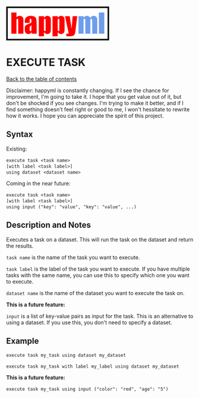 ![happyml](../../happyml.png)

# EXECUTE TASK
[Back to the table of contents](../README.md)

Disclaimer: happyml is constantly changing. If I see the chance for improvement, I'm going to take it. I hope that you get value out of it,
but don't be shocked if you see changes. I'm trying to make it better, and if I find something doesn't feel right or good to me, I won't hessitate
to rewrite how it works. I hope you can appreciate the spirit of this project.

## Syntax

Existing:
```happyml
execute task <task name>
[with label <task label>]
using dataset <dataset name>
```

Coming in the near future:
```happyml
execute task <task name>
[with label <task label>]
using input ("key": "value", "key": "value", ...)
```

## Description and Notes

Executes a task on a dataset. This will run the task on the dataset and return the results.

`task name` is the name of the task you want to execute.

`task label` is the label of the task you want to execute. If you have multiple tasks with the same name, you can use this to specify which one you want to execute.

`dataset name` is the name of the dataset you want to execute the task on.

**This is a future feature:**

`input` is a list of key-value pairs as input for the task. This is an alternative to using a dataset. If you use this, you don't need to specify a dataset.

## Example

```happyml
execute task my_task using dataset my_dataset
```

```happyml
execute task my_task with label my_label using dataset my_dataset
```

**This is a future feature:**
```happyml
execute task my_task using input ("color": "red", "age": "5")
```


